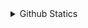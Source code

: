 <details>
  <summary>Github Statics</summary>
  <p align=center>
    <img src="https://github-readme-stats.vercel.app/api/top-langs/?username=NyanKaungSet&layout=compact&theme=highcontras"><br><br>
    <img src="https://github-readme-stats.vercel.app/api?username=NyanKaungSet&show_icons=true&count_private=true&theme=highcontrast"><br>
    <img align="center" src="/github-metrics.svg" alt="Metrics" width="400">
  </p>
 </details>
